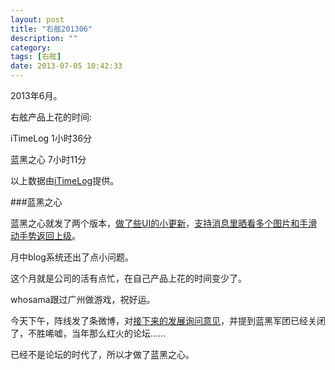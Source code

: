 ```yaml
---
layout: post
title: "右舷201306"
description: ""
category: 
tags: [右舷]
date: 2013-07-05 10:42:33
---
```


2013年6月。

右舷产品上花的时间:

iTimeLog 1小时36分

蓝黑之心 7小时11分

以上数据由[iTimeLog](https://itunes.apple.com/cn/app/itimelog/id423263073?l=en&mt=8)提供。

###蓝黑之心

蓝黑之心就发了两个版本，[做了些UI的小更新](http://starb.me/2013/06/08/nera19/)，[支持消息里晒看多个图片和手滑动手势返回上级](http://starb.me/2013/06/25/nera-20/)。

月中blog系统还出了点小问题。

这个月就是公司的活有点忙，在自己产品上花的时间变少了。

whosama跟过广州做游戏，祝好运。

今天下午，阵线发了条微博，对[接下来的发展询问意见](http://bbs.inter1908.net/showtopic-69960.html)，并提到蓝黑军团已经关闭了，不胜唏嘘，当年那么红火的论坛……

已经不是论坛的时代了，所以才做了蓝黑之心。



